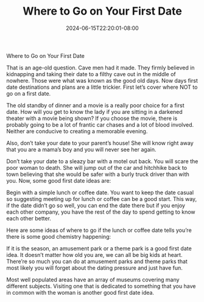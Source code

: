 ﻿---
title: "Where to Go on Your First Date"
date: 2024-06-15T22:20:01-08:00
description: "Dating Women Tips for Web Success"
featured_image: "/images/Dating Women.jpg"
tags: ["Dating Women"]
---

Where to Go on Your First Date


That is an age-old question. Cave men had it made. They firmly believed in kidnapping and taking their date to a filthy cave out in the middle of nowhere. Those were what was known as the good old days. Now days first date destinations and plans are a little trickier. First let’s cover where NOT to go on a first date.

The old standby of dinner and a movie is a really poor choice for a first date. How will you get to know the lady if you are sitting in a darkened theater with a movie being shown? If you choose the movie, there is probably going to be a lot of frantic car chases and a lot of blood involved. Neither are conducive to creating a memorable evening.

Also, don’t take your date to your parent’s house! She will know right away that you are a mama’s boy and you will never see her again.

Don’t take your date to a sleazy bar with a motel out back. You will scare the poor woman to death. She will jump out of the car and hitchhike back to town believing that she would be safer with a burly truck driver than with you. 
Now, some good first date ideas are:

Begin with a simple lunch or coffee date. You want to keep the date casual so suggesting meeting up for lunch or coffee can be a good start. This way, if the date didn’t go so well, you can end the date there but if you enjoy each other company, you have the rest of the day to spend getting to know each other better.

Here are some ideas of where to go if the lunch or coffee date tells you’re there is some good chemistry happening:

If it is the season, an amusement park or a theme park is a good first date idea. It doesn’t matter how old you are, we can all be big kids at heart. There’re so much you can do at amusement parks and theme parks that most likely you will forget about the dating pressure and just have fun.

Most well populated areas have an array of museums covering many different subjects. Visiting one that is dedicated to something that you have in common with the woman is another good first date idea.



